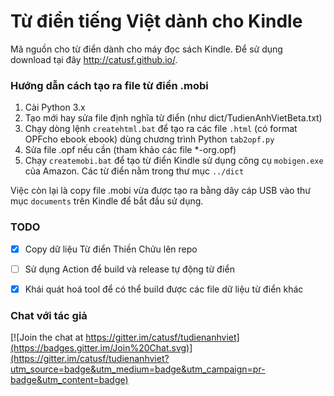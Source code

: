 # Từ điển tiếng Việt dành cho Kindle

Mã nguồn cho từ điển dành cho máy đọc sách Kindle. Để sử dụng download tại đây http://catusf.github.io/.

### Hướng dẫn cách tạo ra file từ điển .mobi
1. Cài Python 3.x
2. Tạo mới hay sửa file định nghĩa từ điển (như dict/TudienAnhVietBeta.txt)
3. Chạy dòng lệnh `createhtml.bat` để tạo ra các file `.html` (có format OPFcho ebook ebook) dùng chương trình Python `tab2opf.py`
4. Sửa file .opf nếu cần (tham khảo các file *-org.opf)
5. Chạy `createmobi.bat` để tạo từ điển Kindle sử dụng công cụ `mobigen.exe` của Amazon. Các từ điển nằm trong thư mục `../dict`

Việc còn lại là copy file .mobi vừa được tạo ra bằng dây cáp USB vào thư mục `documents` trên Kindle để bắt đầu sử dụng.

### TODO
- [X] Copy dữ liệu Từ điển Thiền Chửu lên repo
- [ ] Sử dụng Action để build và release tự động từ điển
- [X] Khái quát hoá tool để có thể build được các file dữ liệu từ điển khác


### Chat với tác giả

[![Join the chat at https://gitter.im/catusf/tudienanhviet](https://badges.gitter.im/Join%20Chat.svg)](https://gitter.im/catusf/tudienanhviet?utm_source=badge&utm_medium=badge&utm_campaign=pr-badge&utm_content=badge)
 
